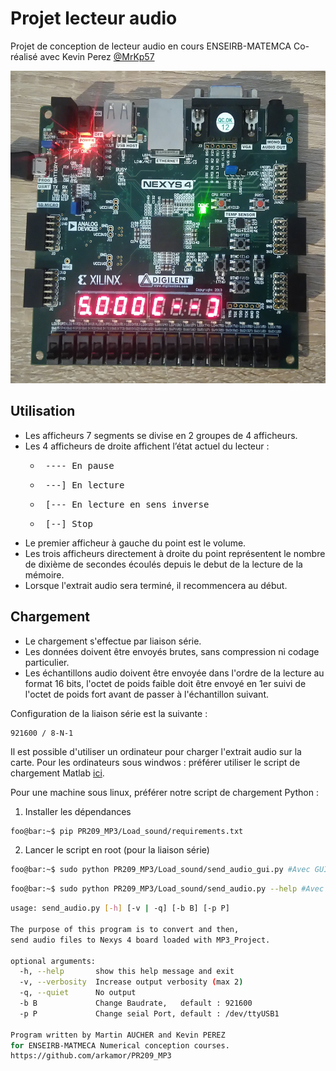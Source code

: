 # Projet lecteur audio

Projet de conception de lecteur audio en cours ENSEIRB-MATEMCA
Co-réalisé avec Kevin Perez [@MrKp57](https://github.com/mrkp57)

<p align="center">
  <img width="550" height="500" src="https://raw.githubusercontent.com/arkamor/PR209_MP3/master/Carte.JPG?token=AEKIRHA2O2JTXBPCYJOTEX26Y2AR2">
</p>

## Utilisation

 - Les afficheurs 7 segments se divise en 2 groupes de 4 afficheurs.
-  Les 4 afficheurs de droite affichent l’état actuel du lecteur : 
	 - <pre> ---- En pause </pre>
	 - <pre> ---] En lecture</pre>
	 - <pre> [--- En lecture en sens inverse</pre>
	 - <pre> [--] Stop </pre>
- Le premier afficheur à gauche du point est le volume.
- Les trois afficheurs directement à droite du point représentent le nombre de dixième de secondes écoulés depuis le debut de la lecture de la mémoire.
- Lorsque l'extrait audio sera terminé, il recommencera au début.

## Chargement 

- Le chargement s'effectue par liaison série.
- Les données doivent être envoyés brutes, sans compression ni codage particulier.
- Les échantillons audio doivent être envoyée dans l'ordre de la lecture au format 16 bits, l'octet de poids faible doit être envoyé en 1er suivi de l'octet de poids fort avant de passer à l'échantillon suivant.

Configuration de la liaison série est la suivante : 
```
921600 / 8-N-1
```

Il est possible d'utiliser un ordinateur pour charger l'extrait audio sur la carte.
Pour les ordinateurs sous windwos : préférer utiliser le script de chargement Matlab [ici](https://github.com/arkamor/PR209_MP3/blob/master/Load_sound/Generation_musique.m).

Pour une machine sous linux, préférer notre script de chargement Python :

 1. Installer les dépendances
```bash
foo@bar:~$ pip PR209_MP3/Load_sound/requirements.txt
```
2. Lancer le script en root (pour la liaison série)
```bash
foo@bar:~$ sudo python PR209_MP3/Load_sound/send_audio_gui.py #Avec GUI
```
```bash
foo@bar:~$ sudo python PR209_MP3/Load_sound/send_audio.py --help #Avec CLI
```

```bash
usage: send_audio.py [-h] [-v | -q] [-b B] [-p P]

The purpose of this program is to convert and then,
send audio files to Nexys 4 board loaded with MP3_Project.

optional arguments:
  -h, --help       show this help message and exit
  -v, --verbosity  Increase output verbosity (max 2)
  -q, --quiet      No output
  -b B             Change Baudrate,   default : 921600
  -p P             Change seial Port, default : /dev/ttyUSB1

Program written by Martin AUCHER and Kevin PEREZ
for ENSEIRB-MATMECA Numerical conception courses.
https://github.com/arkamor/PR209_MP3
```

